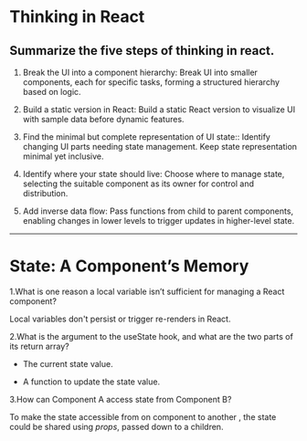# Thinking in React

## Summarize the five steps of thinking in react.
1. Break the UI into a component hierarchy: Break UI into smaller components, each for specific tasks, forming a structured hierarchy based on logic.

2. Build a static version in React: Build a static React version to visualize UI with sample data before dynamic features.

3. Find the minimal but complete representation of UI state:: Identify changing UI parts needing state management. Keep state representation minimal yet inclusive.

4. Identify where your state should live: Choose where to manage state, selecting the suitable component as its owner for control and distribution.

5. Add inverse data flow: Pass functions from child to parent components, enabling changes in lower levels to trigger updates in higher-level state.
***

# State: A Component’s Memory
1.What is one reason a local variable isn’t sufficient for managing a React component?

Local variables don't persist or trigger re-renders in React.

2.What is the argument to the useState hook, and what are the two parts of its return array?

- The current state value.
  
- A function to update the state value.

3.How can Component A access state from Component B?

To make the state accessible from on component to another , the state could be shared using *props*, passed down to a children.
